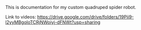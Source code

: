 This is documentation for my custom quadruped spider robot.

Link to videos: https://drive.google.com/drive/folders/19Pii9-l2yyMBgoloTCRjNWoiyj-dFNWt?usp=sharing 

